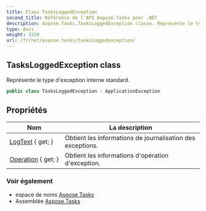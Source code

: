 ```yaml
---
title: Class TasksLoggedException
second_title: Référence de l'API Aspose.Tasks pour .NET
description: Aspose.Tasks.TasksLoggedException classe. Représente le type dexception interne standard.
type: docs
weight: 2220
url: /fr/net/aspose.tasks/tasksloggedexception/
---
```

## TasksLoggedException class

Représente le type d'exception interne standard.

```csharp
public class TasksLoggedException : ApplicationException
```

## Propriétés

| Nom | La description |
| --- | --- |
| [LogText](../../aspose.tasks/tasksloggedexception/logtext/) { get; } | Obtient les informations de journalisation des exceptions. |
| [Operation](../../aspose.tasks/tasksloggedexception/operation/) { get; } | Obtient les informations d'opération d'exception. |

### Voir également

* espace de noms [Aspose.Tasks](../../aspose.tasks/)
* Assemblée [Aspose.Tasks](../../)


